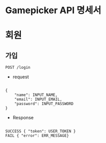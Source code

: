 Gamepicker API 명세서
=====================

# 회원
## 가입
<pre><code>POST /login</code></pre>
* request
<pre><code>
{
    "name": INPUT_NAME,
    "email": INPUT_EMAIL,
    "password": INPUT_PASSWORD
}
</code></pre>
* Response
<pre><code>
SUCCESS { "token": USER_TOKEN }
FAIL { "error": ERR_MESSAGE}
</code></pre>